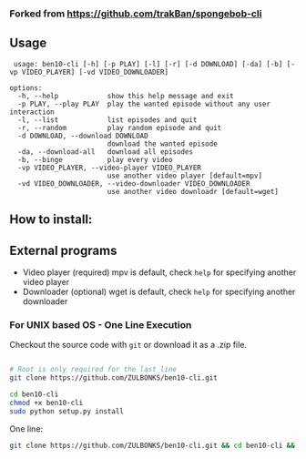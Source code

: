 ### Forked from https://github.com/trakBan/spongebob-cli

## Usage
```
 usage: ben10-cli [-h] [-p PLAY] [-l] [-r] [-d DOWNLOAD] [-da] [-b] [-vp VIDEO_PLAYER] [-vd VIDEO_DOWNLOADER]

options:
  -h, --help            show this help message and exit
  -p PLAY, --play PLAY  play the wanted episode without any user interaction
  -l, --list            list episodes and quit
  -r, --random          play random episode and quit
  -d DOWNLOAD, --download DOWNLOAD
                        download the wanted episode
  -da, --download-all   download all episodes
  -b, --binge           play every video
  -vp VIDEO_PLAYER, --video-player VIDEO_PLAYER
                        use another video player [default=mpv]
  -vd VIDEO_DOWNLOADER, --video-downloader VIDEO_DOWNLOADER
                        use another video downloadr [default=wget]
```

## How to install:

## External programs
  - Video player (required) mpv is default, check ```help``` for specifying another video player
  - Downloader (optional) wget is default, check ```help``` for specifying another downloader 

### For UNIX based OS - One Line Execution
Checkout the source code with `git` or download it as a .zip file.
```bash

# Root is only required for the last line
git clone https://github.com/ZULBONKS/ben10-cli.git

cd ben10-cli
chmod +x ben10-cli
sudo python setup.py install
```

One line: 
```bash
git clone https://github.com/ZULBONKS/ben10-cli.git && cd ben10-cli && chmod +x ben10-cli && sudo python setup.py install
```
